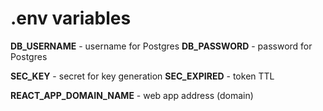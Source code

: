 # .env variables

**DB_USERNAME** - username for Postgres
**DB_PASSWORD** - password for Postgres

**SEC_KEY** - secret for key generation
**SEC_EXPIRED** - token TTL

**REACT_APP_DOMAIN_NAME** -  web app address (domain)